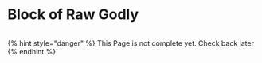 # Block of Raw Godly

<figure><img src="https://github.com/user-attachments/assets/1f7add1a-6a72-47bc-83b6-795e4bd7301e" alt=""><figcaption></figcaption></figure>

{% hint style="danger" %}
This Page is not complete yet. Check back later
{% endhint %}

